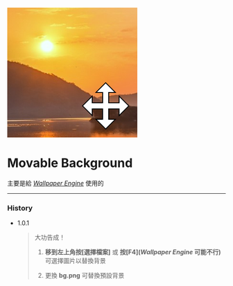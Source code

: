 ![Movable Background](resources/preview.png "Movable Background")
# Movable Background
主要是給 *[Wallpaper Engine](https://store.steampowered.com/app/431960/Wallpaper_Engine/ "「Wallpaper Engine」 Official")* 使用的
***
### History
* 1.0.1
  > 大功告成！
  >
  > 1. **移到左上角按[選擇檔案]** 或 **按[F4](*Wallpaper Engine* 可能不行)** 可選擇圖片以替換背景
  >
  > 2. 更換 **bg.png** 可替換預設背景
